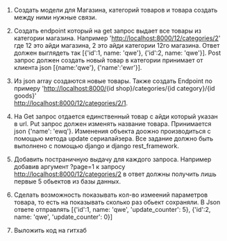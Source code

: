 1. Создать модели для Магазина, категорий товаров и товара создать между ними нужные связи. 

2. Создать endpoint который на get запрос выдает все товары из категории магазина.
Например '[http://localhost:8000/12/categories/2](http://localhost:8000/12/categories/2)' где 12 это айди магазина, 2 это айди категории 12го магазина.
Ответ должен выглядеть так [{'id':1, name: 'qwe'}, {'id':2, name: 'qwe'}]. Post запрос должен создать новый товар в категории принимает от клиента json [{name:'qwe'}, {'name':'ewr'}].

3. Из json array создаются новые товары. Также создать Endpoint по примеру '[http://localhost:8000/](http://localhost:8000/){id shop}/categories/{id category}/{id goods}'  
[http://localhost:8000/12/categories/2/1](http://localhost:8000/12/categories/2/1).

4. На Get запрос отдается единственный товар с айди который указан в url. Put запрос должен изменять название товара.
Принимается json {'name': 'ewq'}. Изменения объекта доожно производиться с помощью метода update сериалайзера. 
Все задание должно быть выполнено с помощью django и django rest_framework.

5. Добавить постраничную выдачу для каждого запроса. Например добавив аргумент ?page=1 к запросу 
[http://localhost:8000/12/categories/2](http://localhost:8000/12/categories/2) в ответ должны получить лишь первые 5 обьектов из базы данных.

6. Сделать возможность показывать кол-во измеений параметров товара, то есть на показывать сколько раз обьект сохраняли. 
В Json ответе отправлять [{'id':1, name: 'qwe', 'update_counter': 5}, {'id':2, name: 'qwe', 'update_counter': 0}]

7. Выложить код на гитхаб